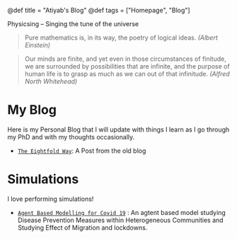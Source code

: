@def title = "Atiyab's Blog"
@def tags = ["Homepage", "Blog"]

Physicsing – Singing the tune of the universe

> Pure mathematics is, in its way, the poetry of logical ideas. _(Albert Einstein)_

> Our minds are finite, and yet even in those circumstances of finitude, we are surrounded by possibilities that are infinite, and the purpose of human life is to grasp as much as we can out of that infinitude. _(Alfred North Whitehead)_

# My Blog

Here is my Personal Blog that I will update with things I learn as I go through my PhD and with my thoughts occasionally.

* [`The Eightfold Way`](/Old_blog/Gell-Man/): A Post from the old blog

# Simulations

I love performing simulations!


* [`Agent Based Modelling for Covid 19`](/ABM/) : An agtent based model studying Disease Prevention Measures within Heterogeneous Communities and Studying Effect of Migration and lockdowns. 